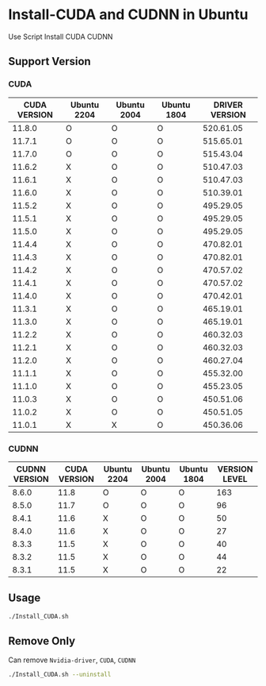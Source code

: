 # Install-CUDA and CUDNN in Ubuntu
Use Script Install CUDA CUDNN

## Support Version

### CUDA
| CUDA VERSION | Ubuntu 2204 | Ubuntu 2004 | Ubuntu 1804 |   DRIVER VERSION   |
| ------------ | ----------- | ----------- | ----------- | ------------------ |
|    11.8.0    |      O      |      O      |      O      |      520.61.05     |
|    11.7.1    |      O      |      O      |      O      |      515.65.01     |
|    11.7.0    |      O      |      O      |      O      |      515.43.04     |
|    11.6.2    |      X      |      O      |      O      |      510.47.03     |
|    11.6.1    |      X      |      O      |      O      |      510.47.03     |
|    11.6.0    |      X      |      O      |      O      |      510.39.01     |
|    11.5.2    |      X      |      O      |      O      |      495.29.05     |
|    11.5.1    |      X      |      O      |      O      |      495.29.05     |
|    11.5.0    |      X      |      O      |      O      |      495.29.05     |
|    11.4.4    |      X      |      O      |      O      |      470.82.01     |
|    11.4.3    |      X      |      O      |      O      |      470.82.01     |
|    11.4.2    |      X      |      O      |      O      |      470.57.02     |
|    11.4.1    |      X      |      O      |      O      |      470.57.02     |
|    11.4.0    |      X      |      O      |      O      |      470.42.01     |
|    11.3.1    |      X      |      O      |      O      |      465.19.01     |
|    11.3.0    |      X      |      O      |      O      |      465.19.01     |
|    11.2.2    |      X      |      O      |      O      |      460.32.03     |
|    11.2.1    |      X      |      O      |      O      |      460.32.03     |
|    11.2.0    |      X      |      O      |      O      |      460.27.04     |
|    11.1.1    |      X      |      O      |      O      |      455.32.00     |
|    11.1.0    |      X      |      O      |      O      |      455.23.05     |
|    11.0.3    |      X      |      O      |      O      |      450.51.06     |
|    11.0.2    |      X      |      O      |      O      |      450.51.05     |
|    11.0.1    |      X      |      X      |      O      |      450.36.06     |

### CUDNN
| CUDNN VERSION | CUDA VERSION | Ubuntu 2204 | Ubuntu 2004 | Ubuntu 1804 | VERSION LEVEL |
| ------------- | ------------ | ----------- | ----------- | ----------- | ------------- |
|     8.6.0     |     11.8     |      O      |      O      |      O      |      163      |
|     8.5.0     |     11.7     |      O      |      O      |      O      |       96      |
|     8.4.1     |     11.6     |      X      |      O      |      O      |       50      |
|     8.4.0     |     11.6     |      X      |      O      |      O      |       27      |
|     8.3.3     |     11.5     |      X      |      O      |      O      |       40      |
|     8.3.2     |     11.5     |      X      |      O      |      O      |       44      |
|     8.3.1     |     11.5     |      X      |      O      |      O      |       22      |

## Usage

```bash
./Install_CUDA.sh
```

## Remove Only
Can remove `Nvidia-driver`, `CUDA`, `CUDNN`
```bash
./Install_CUDA.sh --uninstall
```





